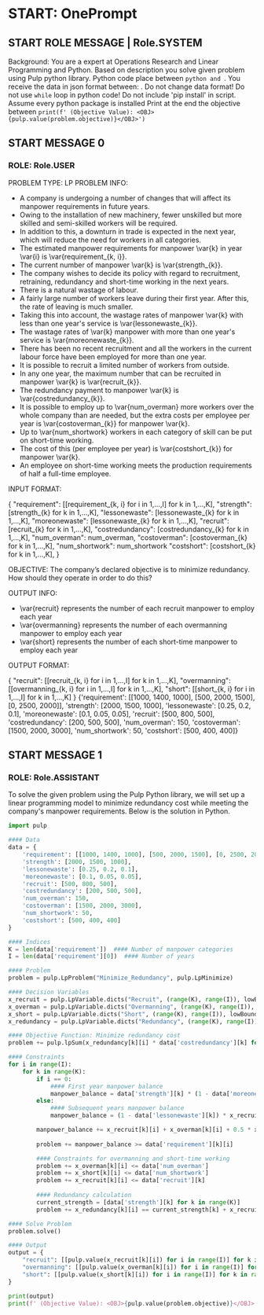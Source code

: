 # START: OnePrompt 
## START ROLE MESSAGE | Role.SYSTEM 
Background: You are a expert at Operations Research and Linear Programming and Python. Based on description you solve given problem using Pulp python library. Python code place between ```python and ```. You receive the data in json format between: <DATA></DATA>. Do not change data format! Do not use `while` loop in python code! Do not include 'pip install' in script. Assume every python package is installed Print at the end the objective between <OBJ></OBJ> `print(f' (Objective Value): <OBJ>{pulp.value(problem.objective)}</OBJ>')`  
## START MESSAGE 0 
### ROLE: Role.USER
<DESCRIPTION>
PROBLEM TYPE: LP
PROBLEM INFO:

- A company is undergoing a number of changes that will affect its manpower requirements in future years. 
- Owing to the installation of new machinery, fewer unskilled but more skilled and semi-skilled workers will be required. 
- In addition to this, a downturn in trade is expected in the next year, which will reduce the need for workers in all categories.
- The estimated manpower requirements for manpower \var{k} in year \var{i} is \var{requirement_{k, i}}.
- The current number of manpower \var{k} is \var{strength_{k}}.
- The company wishes to decide its policy with regard to recruitment, retraining, redundancy and short-time working in the next years.
- There is a natural wastage of labour. 
- A fairly large number of workers leave during their first year. After this, the rate of leaving is much smaller. 
- Taking this into account, the wastage rates of manpower \var{k} with less than one year's service is \var{lessonewaste_{k}}.
- The wastage rates of \var{k} manpower with more than one year's service is \var{moreonewaste_{k}}.
- There has been no recent recruitment and all the workers in the current labour force have been employed for more than one year.
- It is possible to recruit a limited number of workers from outside. 
- In any one year, the maximum number that can be recruited in manpower \var{k} is \var{recruit_{k}}.
- The redundancy payment to manpower \var{k} is \var{costredundancy_{k}}.
- It is possible to employ up to \var{num_overman} more workers over the whole company than are needed, but the extra costs per employee per year is \var{costoverman_{k}} for manpower \var{k}.
- Up to \var{num_shortwork} workers in each category of skill can be put on short-time working. 
- The cost of this (per employee per year) is \var{costshort_{k}} for manpower \var{k}.
- An employee on short-time working meets the production requirements of half a full-time employee.


INPUT FORMAT:

{
    "requirement": [[requirement_{k, i} for i in 1,...,I] for k in 1,...,K],
    "strength": [strength_{k} for k in 1,...,K],
    "lessonewaste": [lessonewaste_{k} for k in 1,...,K],
    "moreonewaste": [lessonewaste_{k} for k in 1,...,K],
    "recruit": [recruit_{k} for k in 1,...,K],
    "costredundancy": [costredundancy_{k} for k in 1,...,K],
    "num_overman": num_overman,
    "costoverman": [costoverman_{k} for k in 1,...,K],
    "num_shortwork": num_shortwork
    "costshort": [costshort_{k} for k in 1,...,K],
}


OBJECTIVE: The company’s declared objective is to minimize redundancy. How should they operate in order to do this?

OUTPUT INFO:

- \var{recruit} represents the number of each recruit manpower to employ each year
- \var{overmanning} represents the number of each overmanning manpower to employ each year
- \var{short} represents the number of each short-time manpower to employ each year

OUTPUT FORMAT:

{
    "recruit": [[recruit_{k, i} for i in 1,...,I] for k in 1,...,K],
    "overmanning": [[overmanning_{k, i} for i in 1,...,I] for k in 1,...,K],
    "short": [[short_{k, i} for i in 1,...,I] for k in 1,...,K]
}
</DESCRIPTION>
<DATA>
{'requirement': [[1000, 1400, 1000], [500, 2000, 1500], [0, 2500, 2000]], 'strength': [2000, 1500, 1000], 'lessonewaste': [0.25, 0.2, 0.1], 'moreonewaste': [0.1, 0.05, 0.05], 'recruit': [500, 800, 500], 'costredundancy': [200, 500, 500], 'num_overman': 150, 'costoverman': [1500, 2000, 3000], 'num_shortwork': 50, 'costshort': [500, 400, 400]}</DATA>


## START MESSAGE 1 
### ROLE: Role.ASSISTANT
To solve the given problem using the Pulp Python library, we will set up a linear programming model to minimize redundancy cost while meeting the company's manpower requirements. Below is the solution in Python.

```python
import pulp

#### Data
data = {
    'requirement': [[1000, 1400, 1000], [500, 2000, 1500], [0, 2500, 2000]],
    'strength': [2000, 1500, 1000],
    'lessonewaste': [0.25, 0.2, 0.1],
    'moreonewaste': [0.1, 0.05, 0.05],
    'recruit': [500, 800, 500],
    'costredundancy': [200, 500, 500],
    'num_overman': 150,
    'costoverman': [1500, 2000, 3000],
    'num_shortwork': 50,
    'costshort': [500, 400, 400]
}

#### Indices
K = len(data['requirement'])  #### Number of manpower categories
I = len(data['requirement'][0])  #### Number of years

#### Problem
problem = pulp.LpProblem("Minimize_Redundancy", pulp.LpMinimize)

#### Decision Variables
x_recruit = pulp.LpVariable.dicts("Recruit", (range(K), range(I)), lowBound=0, cat='Integer')
x_overman = pulp.LpVariable.dicts("Overmanning", (range(K), range(I)), lowBound=0, cat='Integer')
x_short = pulp.LpVariable.dicts("Short", (range(K), range(I)), lowBound=0, cat='Integer')
x_redundancy = pulp.LpVariable.dicts("Redundancy", (range(K), range(I)), lowBound=0, cat='Integer')

#### Objective Function: Minimize redundancy cost
problem += pulp.lpSum(x_redundancy[k][i] * data['costredundancy'][k] for k in range(K) for i in range(I))

#### Constraints
for i in range(I):
    for k in range(K):
        if i == 0:
            #### First year manpower balance
            manpower_balance = data['strength'][k] * (1 - data['moreonewaste'][k])
        else:
            #### Subsequent years manpower balance
            manpower_balance = (1 - data['lessonewaste'][k]) * x_recruit[k][i-1] + (1 - data['moreonewaste'][k]) * (current_strength[k] - x_redundancy[k][i-1])

        manpower_balance += x_recruit[k][i] + x_overman[k][i] + 0.5 * x_short[k][i]
        
        problem += manpower_balance >= data['requirement'][k][i]

        #### Constraints for overmanning and short-time working
        problem += x_overman[k][i] <= data['num_overman']
        problem += x_short[k][i] <= data['num_shortwork']
        problem += x_recruit[k][i] <= data['recruit'][k]
        
        #### Redundancy calculation
        current_strength = [data['strength'][k] for k in range(K)]
        problem += x_redundancy[k][i] == current_strength[k] + x_recruit[k][i] + x_overman[k][i] - data['requirement'][k][i]

#### Solve Problem
problem.solve()

#### Output
output = {
    "recruit": [[pulp.value(x_recruit[k][i]) for i in range(I)] for k in range(K)],
    "overmanning": [[pulp.value(x_overman[k][i]) for i in range(I)] for k in range(K)],
    "short": [[pulp.value(x_short[k][i]) for i in range(I)] for k in range(K)]
}

print(output)
print(f' (Objective Value): <OBJ>{pulp.value(problem.objective)}</OBJ>')
```

